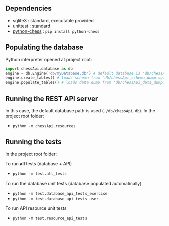 Dependencies
------------

- sqlite3 : standard, executable provided
- unittest : standard
- [python-chess](https://github.com/niklasf/python-chess) : `pip install python-chess`

Populating the database
-----------------------

Python interpreter opened at project root:
```python
import chessApi.database as db
engine = db.Engine('db/myDatabase.db') # default database is 'db/chessApi.db'
engine.create_tables() # loads schema from 'db/chessApi_schema_dump.sql' by default
engine.populate_tables() # loads data dump from 'db/chessApi_data_dump.sql' by default
```

Running the REST API server
---------------------------

In this case, the default database path is used (`./db/chessApi.db`). In the project root folder:
- `python -m chessApi.resources`

Running the tests
-----------------
In the project root folder:

To run **all** tests (database + API)

- `python -m test.all_tests`

To run the database unit tests (database populated automatically)

- `python -m test.database_api_tests_exercise`
- `python -m test.database_api_tests_user`

To run API resource unit tests

- `python -m test.resource_api_tests`
